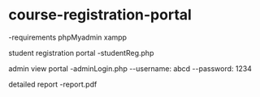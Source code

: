 # course-registration-portal
-requirements
phpMyadmin
xampp

student registration portal
-studentReg.php

admin view portal
-adminLogin.php 
--username: abcd
--password: 1234

detailed report
-report.pdf
